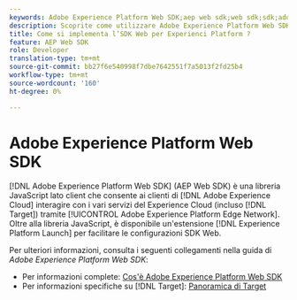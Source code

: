 ```yaml
---
keywords: Adobe Experience Platform Web SDK;aep web sdk;web sdk;sdk;adobe experience cloud;piattaforma edge network;adobe experience platform edge network;edge network;aep edge network;adep edge network (SDK di Web SDK;aep web sdk;sdk;adobe experience cloud;piattaforma edge network;adobe experience platform piattaforma edge network;edge network;edge network;aep edge network
description: Scoprite come utilizzare Adobe Experience Platform Web SDK per interagire con i vari servizi dell'Adobe Experience Cloud tramite AEP Edge Network.
title: Come si implementa l’SDK Web per Experienci Platform ?
feature: AEP Web SDK
role: Developer
translation-type: tm+mt
source-git-commit: bb27f6e540998f7dbe7642551f7a5013f2fd25b4
workflow-type: tm+mt
source-wordcount: '160'
ht-degree: 0%

---
```



# Adobe Experience Platform Web SDK

[!DNL Adobe Experience Platform Web SDK] (AEP Web SDK) è una libreria JavaScript lato client che consente ai clienti di  [!DNL Adobe Experience Cloud] interagire con i vari servizi del Experience Cloud  (incluso  [!DNL Target]) tramite  [!UICONTROL Adobe Experience Platform Edge Network]. Oltre alla libreria JavaScript, è disponibile un&#39;estensione [!DNL Experience Platform Launch] per facilitare le configurazioni SDK Web.

Per ulteriori informazioni, consulta i seguenti collegamenti nella guida di *Adobe Experience Platform Web SDK*:

* Per informazioni complete: [Cos&#39;è Adobe Experience Platform Web SDK](https://experienceleague.adobe.com/docs/experience-platform/edge/home.html)
* Per informazioni specifiche su [!DNL Target]: [Panoramica di Target](https://experienceleague.adobe.com/docs/experience-platform/edge/personalization/adobe-target/target-overview.html)
